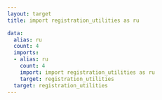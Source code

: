 ```yaml
---
layout: target
title: import registration_utilities as ru

data:
  alias: ru
  count: 4
  imports:
  - alias: ru
    count: 4
    import: import registration_utilities as ru
    target: registration_utilities
  target: registration_utilities
---
```

